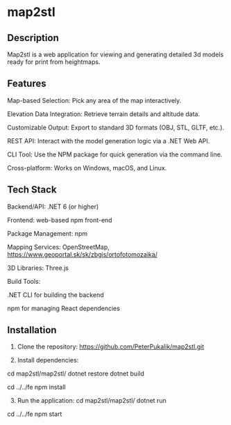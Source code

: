 # map2stl


## Description
Map2stl is a web application for viewing and generating detailed 3d models ready for print from heightmaps.

## Features
Map-based Selection: Pick any area of the map interactively.

Elevation Data Integration: Retrieve terrain details and altitude data.

Customizable Output: Export to standard 3D formats (OBJ, STL, GLTF, etc.).

REST API: Interact with the model generation logic via a .NET Web API.

CLI Tool: Use the NPM package for quick generation via the command line.

Cross-platform: Works on Windows, macOS, and Linux.

## Tech Stack
Backend/API: .NET 6 (or higher)

Frontend: web-based npm front-end

Package Management: npm

Mapping Services: OpenStreetMap, https://www.geoportal.sk/sk/zbgis/ortofotomozaika/

3D Libraries: Three.js 

Build Tools:

.NET CLI for building the backend

npm for managing React dependencies

## Installation
1. Clone the repository:
https://github.com/PeterPukalik/map2stl.git

2. Install dependencies:

cd map2stl/map2stl/
	dotnet restore
	dotnet build

cd ../../fe
	npm install

3. Run the application:
cd map2stl/map2stl/
	dotnet run

cd ../../fe
	npm start